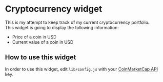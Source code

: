 # Cryptocurrency widget

This is my attempt to keep track of my current cryptocurrency portfolio.
This widget is going to display the following information:
* Price of a coin in USD
* Current value of a coin in USD

## How to use this widget
In order to use this widget, edit `lib/config.js` with your [CoinMarketCap API](https://coinmarketcap.com/api/) key.
